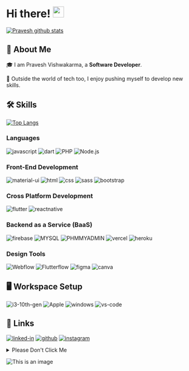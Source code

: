 <!-- ### Hi there 👋 -->

<!--

-->
# Hi there! <img src="https://media.giphy.com/media/hvRJCLFzcasrR4ia7z/giphy.gif" width="29px">
[![Pravesh github stats](https://github-readme-stats.vercel.app/api?username=pravesh-razor)](https://github.com/pravesh-razor/Readme)

## 🚀 About Me

🎓 I am Pravesh Vishwakarma, a **Software Developer**.

🎸 Outside the world of tech too, I enjoy pushing myself to develop new skills.


## 🛠️ Skills
[![Top Langs](https://github-readme-stats.vercel.app/api/top-langs/?username=pravesh-razor)](https://github.com/pravesh-razor)

### Languages

![javascript](https://img.shields.io/badge/JavaScript-323330?style=for-the-badge&logo=javascript&logoColor=F7DF1E)
![dart](https://img.shields.io/badge/Dart-323330?style=for-the-badge&logo=dart&logoColor=blue)
![PHP](https://img.shields.io/badge/PHP-28B6F6?style=for-the-badge&logo=PHP&logoColor=white)
![Node.js](https://img.shields.io/badge/Node-323330?style=for-the-badge&logo=Node.js&logoColor=F7DF1E)



### Front-End Development

![material-ui](https://img.shields.io/badge/Material_UI-0081CB?style=for-the-badge&logo=mui&logoColor=white)
![html](https://img.shields.io/badge/HTML5-E34F26?style=for-the-badge&logo=html5&logoColor=white)
![css](https://img.shields.io/badge/CSS3-1572B6?style=for-the-badge&logo=css3&logoColor=white)
![sass](https://img.shields.io/badge/SASS-CC6699?style=for-the-badge&logo=sass&logoColor=white)
![bootstrap](https://img.shields.io/badge/Bootstrap-563D7C?style=for-the-badge&logo=bootstrap&logoColor=white)


### Cross Platform Development

![flutter](https://img.shields.io/badge/Flutter-28B6F6?style=for-the-badge&logo=flutter&logoColor=white)
![reactnative](https://img.shields.io/badge/React%20Native-222222?style=for-the-badge&logo=react&logoColor=white)

### Backend as a Service (BaaS)

![firebase](https://img.shields.io/badge/Firebase-ffaa00?style=for-the-badge&logo=Firebase&logoColor=white)
![MYSQL](https://img.shields.io/badge/MySql-28B6F6?style=for-the-badge&logo=MYSQL&logoColor=black)
![PHMMYADMIN](https://img.shields.io/badge/Php_My_Admin-28B6F6?style=for-the-badge&logo=phpmyadmin&logoColor=black)
![vercel](https://img.shields.io/badge/Vercel-000000?style=for-the-badge&logo=Vercel&logoColor=white)
![heroku](https://img.shields.io/badge/Heroku-430098?style=for-the-badge&logo=heroku&logoColor=white)

### Design Tools
![Webflow](https://img.shields.io/badge/webflow-000000?style=for-the-badge&logo=webflow&logoColor=white)
![Flutterflow](https://img.shields.io/badge/Flutterflow-000000?style=for-the-badge&logo=Flutterflow&logoColor=white)
![figma](https://img.shields.io/badge/figma-000000?style=for-the-badge&logo=figma&logoColor=white)
![canva](https://img.shields.io/badge/canva-00C4CC?style=for-the-badge&logo=canva&logoColor=white)


## 🖥️ Workspace Setup

![i3-10th-gen](https://img.shields.io/badge/Intel-Core_i3_10th-0071C5?style=for-the-badge&logo=intel&logoColor=white)
![Apple](https://img.shields.io/badge/Mac_M1-0071C5?style=for-the-badge&logo=Apple&logoColor=white)
![windows](https://img.shields.io/badge/Windows_11-0078D6?style=for-the-badge&logo=windows&logoColor=white)
![vs-code](https://img.shields.io/badge/VS_Code-007ACC?style=for-the-badge&logo=Visual-Studio-Code&logoColor=white)

## 🔗 Links

[![linked-in](https://img.shields.io/badge/Linked_In-0077B5?style=for-the-badge&logo=LinkedIn&logoColor=white)](https://linkedin.com/in/pravesh-razor)
[![github](https://img.shields.io/badge/GitHub-000000?style=for-the-badge&logo=GitHub&logoColor=white)](https://github.com/pravesh-razor)
[![instagram](https://img.shields.io/badge/Instagram-E4405F?style=for-the-badge&logo=instagram&logoColor=white)](https://www.instagram.com/pravesh_razor/)
<details><summary>Please Don't Click Me</summary>
<p>

#### I said don't click me, But still you click me!

```ruby
   Do "If you clicked so don't forgot to click on follow button"
```

</p>
</details>


![This is an image](https://github.com/pravesh-razor/Own-API-s/blob/e38b12a429d14f989f0039158beb7c261977b207/octocat-1661337188129.png)
